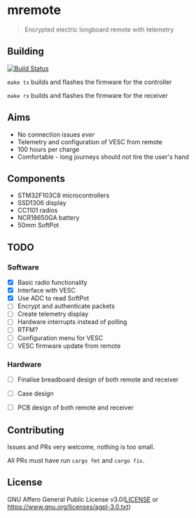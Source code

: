 #  mremote
> Encrypted electric longboard remote with telemetry

## Building
[![Build Status](https://travis-ci.org/chocol4te/mremote.svg?branch=master)](https://travis-ci.org/chocol4te/mremote)

```make tx``` builds and flashes the firmware for the controller

```make rx``` builds and flashes the firmware for the receiver

## Aims
* No connection issues *ever*
* Telemetry and configuration of VESC from remote
* 100 hours per charge
* Comfortable - long journeys should not tire the user's hand

## Components
* STM32F103C8 microcontrollers
* SSD1306 display
* CC1101 radios
* NCR18650GA battery
* 50mm SoftPot

## TODO
### Software
- [x] Basic radio functionality
- [x] Interface with VESC
- [x] Use ADC to read SoftPot
- [ ] Encrypt and authenticate packets
- [ ] Create telemetry display
- [ ] Hardware interrupts instead of polling
- [ ] RTFM?
- [ ] Configuration menu for VESC
- [ ] VESC firmware update from remote

### Hardware
- [ ] Finalise breadboard design of both remote and receiver
- [ ] Case design
- [ ] PCB design of both remote and receiver


## Contributing

Issues and PRs very welcome, nothing is too small.

All PRs must have run `cargo fmt` and `cargo fix`.

## License
GNU Affero General Public License v3.0([LICENSE](LICENSE) or
  https://www.gnu.org/licenses/agpl-3.0.txt)

